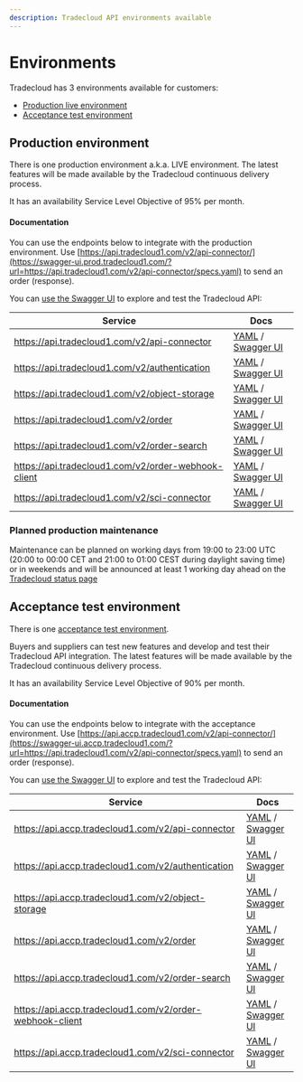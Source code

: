 ```yaml
---
description: Tradecloud API environments available
---
```


# Environments

Tradecloud has 3 environments available for customers:

* [Production live environment](environments.md#production-environment)
* [Acceptance test environment](environments.md#acceptance-test-environment)

## Production environment

There is one production environment a.k.a. LIVE environment. 
The latest features will be made available by the Tradecloud continuous delivery process.

It has an availability Service Level Objective of 95% per month.

#### Documentation

You can use the endpoints below to integrate with the production environment. 
Use [https://api.tradecloud1.com/v2/api-connector/](https://swagger-ui.prod.tradecloud1.com/?url=https://api.tradecloud1.com/v2/api-connector/specs.yaml) to send an order (response).

You can [use the Swagger UI](tools/swagger-ui.md) to explore and test the Tradecloud API:

| Service | Docs |
|---|---|
| https://api.tradecloud1.com/v2/api-connector | [YAML](https://api.tradecloud1.com/v2/api-connector/specs.yaml) / [Swagger UI](https://swagger-ui.prod.tradecloud1.com/?url=https://api.tradecloud1.com/v2/api-connector/specs.yaml) |
| https://api.tradecloud1.com/v2/authentication | [YAML](https://api.tradecloud1.com/v2/authentication/specs.yaml) / [Swagger UI](https://swagger-ui.prod.tradecloud1.com/?url=https://api.tradecloud1.com/v2/authentication/specs.yaml) |
| https://api.tradecloud1.com/v2/object-storage | [YAML](https://api.tradecloud1.com/v2/object-storage/specs.yaml) / [Swagger UI](https://swagger-ui.prod.tradecloud1.com/?url=https://api.tradecloud1.com/v2/object-storage/specs.yaml) |
| https://api.tradecloud1.com/v2/order | [YAML](https://api.tradecloud1.com/v2/order/specs.yaml) / [Swagger UI](https://swagger-ui.prod.tradecloud1.com/?url=https://api.tradecloud1.com/v2/order/specs.yaml) |
| https://api.tradecloud1.com/v2/order-search | [YAML](https://api.tradecloud1.com/v2/order-search/specs.yaml) / [Swagger UI](https://swagger-ui.prod.tradecloud1.com/?url=https://api.tradecloud1.com/v2/order-search/specs.yaml) |
| https://api.tradecloud1.com/v2/order-webhook-client | [YAML](https://api.tradecloud1.com/v2/order-webhook-client/specs.yaml) / [Swagger UI](https://swagger-ui.prod.tradecloud1.com/?url=https://api.tradecloud1.com/v2/order-webhook-client/specs.yaml) |
| https://api.tradecloud1.com/v2/sci-connector | [YAML](https://api.tradecloud1.com/v2/sci-connector/specs.yaml) / [Swagger UI](https://swagger-ui.prod.tradecloud1.com/?url=https://api.tradecloud1.com/v2/sci-connector/specs.yaml) |


### Planned production maintenance

Maintenance can be planned on working days from 19:00 to 23:00 UTC \(20:00 to 00:00 CET and 21:00 to 01:00 CEST during daylight saving time\) or in weekends and will be announced at least 1 working day ahead on the [Tradecloud status page](http://status.tradecloud1.com)

## Acceptance test environment

There is one [acceptance test environment](https://api.accp.tradecloud1.com). 

Buyers and suppliers can test new features and develop and test their Tradecloud API integration.
The latest features will be made available by the Tradecloud continuous delivery process.

It has an availability Service Level Objective of 90% per month.

#### Documentation 

You can use the endpoints below to integrate with the acceptance environment.
Use [https://api.accp.tradecloud1.com/v2/api-connector/](https://swagger-ui.accp.tradecloud1.com/?url=https://api.tradecloud1.com/v2/api-connector/specs.yaml) to send an order (response).

You can [use the Swagger UI](tools/swagger-ui.md) to explore and test the Tradecloud API:

| Service | Docs |
|---|---|
| https://api.accp.tradecloud1.com/v2/api-connector | [YAML](https://api.accp.tradecloud1.com/v2/api-connector/specs.yaml) / [Swagger UI](https://swagger-ui.accp.tradecloud1.com/?url=https://api.accp.tradecloud1.com/v2/api-connector/specs.yaml) |
| https://api.accp.tradecloud1.com/v2/authentication | [YAML](https://api.accp.tradecloud1.com/v2/authentication/specs.yaml) / [Swagger UI](https://swagger-ui.accp.tradecloud1.com/?url=https://api.accp.tradecloud1.com/v2/authentication/specs.yaml) |
| https://api.accp.tradecloud1.com/v2/object-storage | [YAML](https://api.accp.tradecloud1.com/v2/object-storage/specs.yaml) / [Swagger UI](https://swagger-ui.accp.tradecloud1.com/?url=https://api.accp.tradecloud1.com/v2/object-storage/specs.yaml) |
| https://api.accp.tradecloud1.com/v2/order | [YAML](https://api.accp.tradecloud1.com/v2/order/specs.yaml) / [Swagger UI](https://swagger-ui.accp.tradecloud1.com/?url=https://api.accp.tradecloud1.com/v2/order/specs.yaml) |
| https://api.accp.tradecloud1.com/v2/order-search | [YAML](https://api.accp.tradecloud1.com/v2/order-search/specs.yaml) / [Swagger UI](https://swagger-ui.accp.tradecloud1.com/?url=https://api.accp.tradecloud1.com/v2/order-search/specs.yaml) |
| https://api.accp.tradecloud1.com/v2/order-webhook-client | [YAML](https://api.accp.tradecloud1.com/v2/order-webhook-client/specs.yaml) / [Swagger UI](https://swagger-ui.accp.tradecloud1.com/?url=https://api.accp.tradecloud1.com/v2/order-webhook-client/specs.yaml) |
| https://api.accp.tradecloud1.com/v2/sci-connector | [YAML](https://api.accp.tradecloud1.com/v2/sci-connector/specs.yaml) / [Swagger UI](https://swagger-ui.accp.tradecloud1.com/?url=https://api.accp.tradecloud1.com/v2/sci-connector/specs.yaml) |
